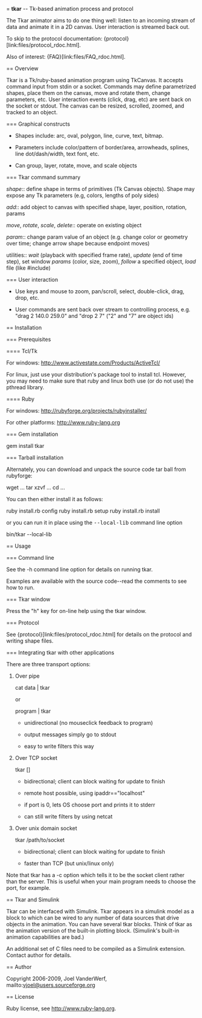 = <b>tkar</b> -- Tk-based animation process and protocol

The Tkar animator aims to do one thing well: listen to an incoming stream of data and animate it in a 2D canvas. User interaction is streamed back out.

To skip to the protocol documentation: {protocol}[link:files/protocol_rdoc.html].

Also of interest:
{FAQ}[link:files/FAQ_rdoc.html].

== Overview

Tkar is a Tk/ruby-based animation program using TkCanvas. It accepts command input from stdin or a socket. Commands may define parametrized shapes, place them on the canvas, move and rotate them, change parameters, etc. User interaction events (click, drag, etc) are sent back on the socket or stdout. The canvas can be resized, scrolled, zoomed, and tracked to an object.

=== Graphical constructs

* Shapes include: arc, oval, polygon, line, curve, text, bitmap. 

* Parameters include color/pattern of border/area, arrowheads, splines, line dot/dash/width, text font, etc.

* Can group, layer, rotate, move, and scale objects

=== Tkar command summary

_shape_:: define shape in terms of primitives (Tk Canvas objects). Shape may expose any Tk parameters (e.g, colors, lengths of poly sides)

_add_:: add object to canvas with specified shape, layer, position, rotation, params

_move_, _rotate_, _scale_, _delete_:: operate on existing object

_param_:: change param value of an object (e.g. change color or geometry over time; change arrow shape because endpoint moves)

utilities:: _wait_ (playback with specified frame rate), _update_ (end of time step), set window _params_ (color, size, zoom), _follow_ a specified object, _load_ file (like #include)

=== User interaction

* Use keys and mouse to zoom, pan/scroll, select, double-click, drag, drop, etc.

* User commands are sent back over stream to controlling process, e.g. "drag 2 140.0 259.0" and "drop 2 7" ("2" and "7" are object ids)


== Installation

=== Prerequisites

==== Tcl/Tk

For windows: http://www.activestate.com/Products/ActiveTcl/

For linux, just use your distribution's package tool to install tcl. However, you may need to make sure that ruby and linux both use (or do not use) the pthread library.

==== Ruby

For windows: http://rubyforge.org/projects/rubyinstaller/

For other platforms: http://www.ruby-lang.org

=== Gem installation

  gem install tkar

=== Tarball installation

Alternately, you can download and unpack the source code tar ball from rubyforge:

  wget ...
  tar xzvf ...
  cd ...

You can then either install it as follows:

  ruby install.rb config
  ruby install.rb setup
  ruby install.rb install

or you can run it in place using the <tt>--local-lib</tt> command line option

  bin/tkar --local-lib


== Usage

=== Command line

See the -h command line option for details on running tkar.

Examples are available with the source code--read the comments to see how to run.

=== Tkar window

Press the "h" key for on-line help using the tkar window.

=== Protocol

See {protocol}[link:files/protocol_rdoc.html] for details on the protocol and writing shape files.

=== Integrating tkar with other applications

There are three transport options:

1. Over pipe

    cat data | tkar

   or

    program | tkar

   - unidirectional (no mouseclick feedback to program)
   
   - output messages simply go to stdout
   
   - easy to write filters this way

   <tt></tt>

2. Over TCP socket

    tkar [<ipaddr>] <port>

   - bidirectional; client can block waiting for update to finish
   
   - remote host possible, using ipaddr=="localhost"
   
   - if port is 0, lets OS choose port and prints it to stderr
   
   - can still write filters by using netcat
   
   <tt></tt>

3. Over unix domain socket

    tkar /path/to/socket

   - bidirectional; client can block waiting for update to finish
   
   - faster than TCP (but unix/linux only)

Note that tkar has a -c option which tells it to be the socket client rather than the server. This is useful when your main program needs to choose the port, for example.

== Tkar and Simulink

Tkar can be interfaced with Simulink. Tkar appears in a simulink model as a block to which can be wired to any number of data sources that drive objects in the animation. You can have several tkar blocks. Think of tkar as the animation version of the built-in plotting block. (Simulink's built-in animation capabilities are bad.)

An additional set of C files need to be compiled as a Simulink extension. Contact author for details.

== Author

Copyright 2006-2009, Joel VanderWerf, mailto:vjoel@users.sourceforge.org

== License

Ruby license, see http://www.ruby-lang.org.
